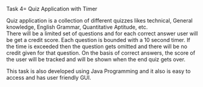 Task 4= Quiz Application with Timer

Quiz application is a collection of different quizzes likes technical, General knowledge, English Grammar, Quantitative Aptitude, etc.  
There will be a limited set of questions and for each correct answer user will be get a credit score.
Each question is bounded with a 10 second timer. If the time is exceeded then the question gets omitted and there will be no credit given for that question.
On the basis of correct answers, the score of the user will be tracked and will be shown when the end quiz gets over.

This task is also developed using Java Programming and it also is easy to access and has user friendly GUI.
